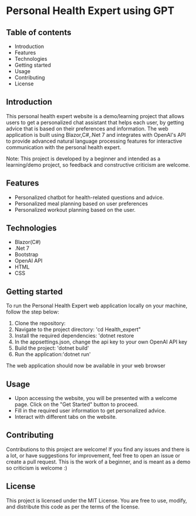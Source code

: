 # Personal Health Expert using GPT


## Table of contents
* Introduction
* Features
* Technologies
* Getting started
* Usage
* Contributing
* License


## Introduction
This personal health expert website is a demo/learning project that allows users to get a personalized chat assistant that helps each user, by getting advice that is based on their preferences and information. The web application is built using Blazor,C#,.Net 7 and integrates with OpenAI's API to provide advanced natural language processing features for interactive communication with the personal health expert.

Note: This project is developed by a beginner and intended as a learning/demo project, so feedback and constructive criticism are welcome.

## Features
* Personalized chatbot for health-related questions and advice.
* Personalized meal planning based on user preferences
* Personalized workout planning based on the user.


## Technologies
* Blazor(C#)
* .Net 7
* Bootstrap
* OpenAI API
* HTML
* CSS

## Getting started

To run the Personal Health Expert web application locally on your machine, follow the step below:
  
  1. Clone the repository:
  2. Navigate to the project directory: 'cd Health_expert"
  3. Install the required dependencies: 'dotnet restore
  4. In the appsettings.json, change the api key to your own OpenAI API key
  5. Build the project: 'dotnet build'
  6. Run the application:'dotnet run'

  The web application should now be available in your web browser


## Usage

* Upon accessing the website, you will be presented with a welcome page. Click on the "Get Started" button to proceed.
* Fill in the required user information to get personalized advice.
* Interact with different tabs on the website.


## Contributing

Contributions to this project are welcome! If you find any issues and there is a lot, or have suggestions for improvement, feel free to open an issue or create a pull request. This is the work of a beginner, and is meant as a demo so criticism is welcome :)


## License 
This project is licensed under the MIT License. You are free to use, modify, and distribute this code as per the terms of the license.
